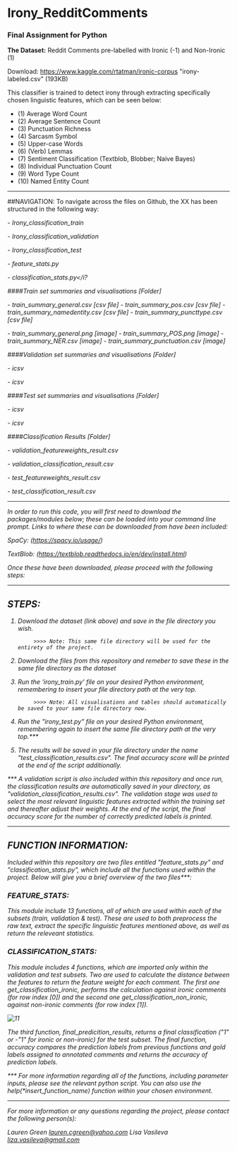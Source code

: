 # Irony_RedditComments
### Final Assignment for Python

<b>The Dataset:</b> 
Reddit Comments pre-labelled with Ironic (-1) and Non-Ironic (1)

Download: https://www.kaggle.com/rtatman/ironic-corpus "irony-labeled.csv" (193KB)

This classifier is trained to detect irony through extracting specifically chosen linguistic features, which can be seen below:
- (1) Average Word Count
- (2) Average Sentence Count
- (3) Punctuation Richness
- (4) Sarcasm Symbol
- (5) Upper-case Words
- (6) (Verb) Lemmas
- (7) Sentiment Classification (Textblob, Blobber; Naive Bayes)
- (8) Individual Punctuation Count
- (9) Word Type Count
- (10) Named Entity Count

----
##NAVIGATION:
To navigate across the files on Github, the XX has been structured in the following way:

<i>- Irony_classification_train</i>

<i>- Irony_classification_validation</i>

<i>- Irony_classification_test </i>

<i>- feature_stats.py </i>

<i>- classification_stats.py</i?


####Train set summaries and visualisations [Folder]


<i>- train_summary_general.csv </i> [csv file]
<i>- train_summary_pos.csv </i> [csv file]
<i>- train_summary_namedentity.csv </i> [csv file]
<i>- train_summary_puncttype.csv </i> [csv file]

<i>- train_summary_general.png </i> [image]
<i>- train_summary_POS.png </i> [image]
<i>- train_summary_NER.csv </i> [image]
<i>- train_summary_punctuation.csv </i> [image]



####Validation set summaries and visualisations [Folder]


<i>- icsv </i>

<i>- icsv </i>


####Test set summaries and visualisations [Folder]


<i>- icsv </i>

<i>- icsv </i>


####Classification Results [Folder]


<i>- validation_featureweights_result.csv </i>

<i>- validation_classification_result.csv </i>

<i>- test_featureweights_result.csv </i>

<i>- test_classification_result.csv </i>



---

In order to run this code, you will first need to download the packages/modules below; these can be loaded into your command line prompt. Links to where these can be downloaded from have been included:

<i>SpaCy:</i> (https://spacy.io/usage/)


<i>TextBlob:</i> (https://textblob.readthedocs.io/en/dev/install.html)

Once these have been downloaded, please proceed with the following steps:

---
## STEPS: 
1) Download the dataset (link above) and save in the file directory you wish.
            
            >>>> Note: This same file directory will be used for the entirety of the project. 
            
2) Download the files from this repository and remeber to save these in the same file directory as the dataset

3) Run the 'irony_train.py' file on your desired Python environment, remembering to insert your file directory path at the very         top.
            
            >>>> Note: All visualisations and tables should automatically be saved to your same file directory now.
   
4) Run the "irony_test.py" file on your desired Python environment, remembering again to insert the same file directory path at the very top.***

5) The results will be saved in your file directory under the name "test_classification_results.csv". The final accuracy score will be printed at the end of the script additionally.


*** A validation script is also included within this repository and once run, the classification results are automatically saved in your directory, as "validation_classification_results.csv". The validation stage was used to select the most relevant linguistic features extracted within the training set and thereafter adjust their weights. At the end of the script, the final accuracy score for the number of correctly predicted labels is printed. 

---
## FUNCTION INFORMATION:
Included within this repository are two files entitled "feature_stats.py" and "classification_stats.py", which include all the functions used within the project. Below will give you a brief overview of the two files***: 

### FEATURE_STATS:
This module include 13 functions, all of which are used within each of the subsets (train, validation & test). These are used to both preprocess the raw text, extract the specific linguistic features mentioned above, as well as return the releveant statistics.   

### CLASSIFICATION_STATS:
This module includes 4 functions, which are imported only within the validation and test subsets. Two are used to calculate the distance between the features to return the feature weight for each comment. The first one <i>get_classification_ironic</i>, performs the calculation against ironic comments (for row index [0]) and the second one <i>get_classification_non_ironic</i>, against non-ironic comments (for row index [1]).

![11](https://user-images.githubusercontent.com/46754140/52124124-84331b80-2628-11e9-91da-2441048c0c6b.JPG)

The third function, <i>final_predicition_results</i>, returns a final classification ("1" or -"1" for ironic or non-ironic) for the test subset. The final function, <i>accuracy</i> compares the prediction labels from previous functions and gold labels assigned to annotated comments and returns the accuracy of prediction labels.

*** For more information regarding all of the functions, including parameter inputs, please see the relevant python script. You can also use the <i>help(*insert_function_name)</i> function within your chosen environment.

---
For more information or any questions regarding the project, please contact the following person(s):

Lauren Green    lauren.cgreen@yahoo.com
Lisa Vasileva   liza.vasileva@gmail.com
